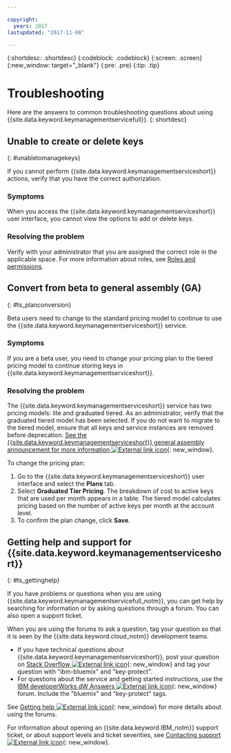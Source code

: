 ```yaml
---

copyright:
  years: 2017
lastupdated: "2017-11-08"

---
```


{:shortdesc: .shortdesc}
{:codeblock: .codeblock}
{:screen: .screen}
{:new_window: target="_blank"}
{:pre: .pre}
{:tip: .tip}

# Troubleshooting

Here are the answers to common troubleshooting questions about using {{site.data.keyword.keymanagementservicefull}}.
{: shortdesc}

## Unable to create or delete keys
{: #unabletomanagekeys}

If you cannot perform {{site.data.keyword.keymanagementserviceshort}} actions, verify that you have the correct authorization.

### Symptoms

When you access the {{site.data.keyword.keymanagementserviceshort}} user interface, you cannot view the options to add or delete keys.

### Resolving the problem

Verify with your administrator that you are assigned the correct role in the applicable space. For more information about roles, see [Roles and permissions](/docs/services/keymgmt/keyprotect_manage_access.html#roles).

## Convert from beta to general assembly (GA)
{: #ts_planconversion}

Beta users need to change to the standard pricing model to continue to use the {{site.data.keyword.keymanagementserviceshort}} service.

### Symptoms

If you are a beta user, you need to change your pricing plan to the tiered pricing model to continue storing keys in {{site.data.keyword.keymanagementserviceshort}}.

### Resolving the problem

The {{site.data.keyword.keymanagementserviceshort}} service has two pricing models: lite and graduated tiered. As an administrator, verify that the graduated tiered model has been selected. If you do not want to migrate to the tiered model, ensure that all keys and service instances are removed before deprecation. [See the {{site.data.keyword.keymanagementserviceshort}} general assembly announcement for more information ![External link icon](../../icons/launch-glyph.svg "External link icon")]("https://www.ibm.com/blogs/bluemix/2016/12/dallas-key-protect-ga/"){: new_window}.

To change the pricing plan:

1. Go to the {{site.data.keyword.keymanagementserviceshort}} user interface and select the **Plans** tab.
2. Select **Graduated Tier Pricing**.
    The breakdown of cost to active keys that are used per month appears in a table. The tiered model calculates pricing based on the number of active keys per month at the account level.
3. To confirm the plan change, click **Save**.

## Getting help and support for {{site.data.keyword.keymanagementserviceshort}}
{: #ts_gettinghelp}

If you have problems or questions when you are using {{site.data.keyword.keymanagementservicefull_notm}}, you can get help by searching for information or by asking questions through a forum. You can also open a support ticket.

When you are using the forums to ask a question, tag your question so that it is seen by the {{site.data.keyword.cloud_notm}} development teams.

- If you have technical questions about {{site.data.keyword.keymanagementserviceshort}}, post your question on [Stack Overflow ![External link icon](../../icons/launch-glyph.svg "External link icon")](http://stackoverflow.com/search?q=key-protect+ibm-bluemix){: new_window} and tag your question with "ibm-bluemix" and "key-protect".
- For questions about the service and getting started instructions, use the [IBM developerWorks dW Answers ![External link icon](../../icons/launch-glyph.svg "External link icon")](https://developer.ibm.com/answers/topics/key-protect/?smartspace=bluemix){: new_window} forum. Include the "bluemix"
and "key-protect" tags.

See [Getting help ![External link icon](../../icons/launch-glyph.svg "External link icon")](https://console.bluemix.net/docs/support/index.html#getting-help){: new_window} for more details about using the forums.

For information about opening an {{site.data.keyword.IBM_notm}} support ticket, or about support levels and ticket severities, see [Contacting support ![External link icon](../../icons/launch-glyph.svg "External link icon")](https://console.bluemix.net/docs/support/index.html#contacting-support){: new_window}.
